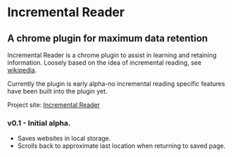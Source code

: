 Incremental Reader
==================

A chrome plugin for maximum data retention
------------------------------------------

Incremental Reader is a chrome plugin to assist in learning and retaining information.  Loosely based on the idea
of incremental reading, see [wikipedia](http://en.wikipedia.org/wiki/Incremental_reading).

Currently the plugin is early alpha-no incremental reading specific features have been 
built into the plugin yet.

Project site: [Incremental Reader](http://addlime.com/projects/incremental-reader-chrome-plugin/)

### v0.1 - Initial alpha.
* Saves websites in local storage.
* Scrolls back to approximate last location when returning to saved page.
